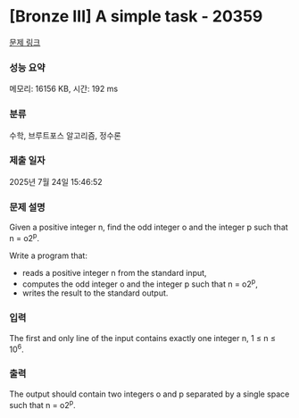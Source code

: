 # [Bronze III] A simple task - 20359 

[문제 링크](https://www.acmicpc.net/problem/20359) 

### 성능 요약

메모리: 16156 KB, 시간: 192 ms

### 분류

수학, 브루트포스 알고리즘, 정수론

### 제출 일자

2025년 7월 24일 15:46:52

### 문제 설명

<p>Given a positive integer n, find the odd integer o and the integer p such that n = o2<sup>p</sup>.</p>

<p>Write a program that:</p>

<ul>
	<li>reads a positive integer n from the standard input,</li>
	<li>computes the odd integer o and the integer p such that n = o2<sup>p</sup>,</li>
	<li>writes the result to the standard output.</li>
</ul>

### 입력 

 <p>The first and only line of the input contains exactly one integer n, 1 ≤ n ≤ 10<sup>6</sup>.</p>

### 출력 

 <p>The output should contain two integers o and p separated by a single space such that n = o2<sup>p</sup>.</p>

